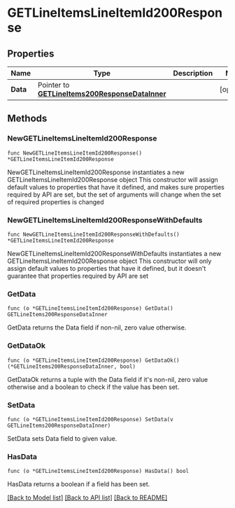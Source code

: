 # GETLineItemsLineItemId200Response

## Properties

Name | Type | Description | Notes
------------ | ------------- | ------------- | -------------
**Data** | Pointer to [**GETLineItems200ResponseDataInner**](GETLineItems200ResponseDataInner.md) |  | [optional] 

## Methods

### NewGETLineItemsLineItemId200Response

`func NewGETLineItemsLineItemId200Response() *GETLineItemsLineItemId200Response`

NewGETLineItemsLineItemId200Response instantiates a new GETLineItemsLineItemId200Response object
This constructor will assign default values to properties that have it defined,
and makes sure properties required by API are set, but the set of arguments
will change when the set of required properties is changed

### NewGETLineItemsLineItemId200ResponseWithDefaults

`func NewGETLineItemsLineItemId200ResponseWithDefaults() *GETLineItemsLineItemId200Response`

NewGETLineItemsLineItemId200ResponseWithDefaults instantiates a new GETLineItemsLineItemId200Response object
This constructor will only assign default values to properties that have it defined,
but it doesn't guarantee that properties required by API are set

### GetData

`func (o *GETLineItemsLineItemId200Response) GetData() GETLineItems200ResponseDataInner`

GetData returns the Data field if non-nil, zero value otherwise.

### GetDataOk

`func (o *GETLineItemsLineItemId200Response) GetDataOk() (*GETLineItems200ResponseDataInner, bool)`

GetDataOk returns a tuple with the Data field if it's non-nil, zero value otherwise
and a boolean to check if the value has been set.

### SetData

`func (o *GETLineItemsLineItemId200Response) SetData(v GETLineItems200ResponseDataInner)`

SetData sets Data field to given value.

### HasData

`func (o *GETLineItemsLineItemId200Response) HasData() bool`

HasData returns a boolean if a field has been set.


[[Back to Model list]](../README.md#documentation-for-models) [[Back to API list]](../README.md#documentation-for-api-endpoints) [[Back to README]](../README.md)


